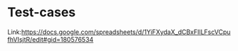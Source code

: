 # Test-cases
Link:https://docs.google.com/spreadsheets/d/1YiFXydaX_dCBxFIlLFscVCpufhVIsjtR/edit#gid=180576534
